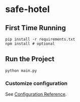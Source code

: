# safe-hotel

## First Time Running
```
pip install -r requirements.txt
npm install # optional
```

## Run the Project
```
python main.py
```

### Customize configuration
See [Configuration Reference](https://cli.vuejs.org/config/).
